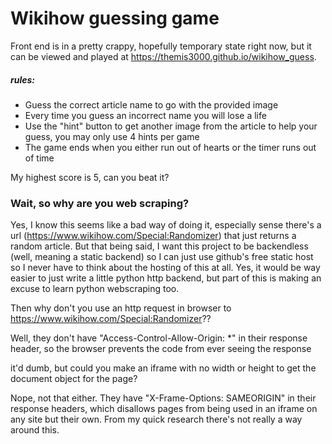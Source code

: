 # Wikihow guessing game
Front end is in a pretty crappy, hopefully temporary state right now, but it can be viewed and played at
https://themis3000.github.io/wikihow_guess.

##### rules:
* Guess the correct article name to go with the provided image
* Every time you guess an incorrect name you will lose a life
* Use the "hint" button to get another image from the article to help your guess, you may only use 4 hints per game
* The game ends when you either run out of hearts or the timer runs out of time

My highest score is 5, can you beat it?

### Wait, so why are you web scraping?
Yes, I know this seems like a bad way of doing it, especially sense there's a url (https://www.wikihow.com/Special:Randomizer)
that just returns a random article. But that being said, I want this project to be backendless (well, meaning a static backend)
so I can just use github's free static host so I never have to think about the hosting of this at all. Yes, it would
be way easier to just write a little python http backend, but part of this is making an excuse to learn python webscraping
too.

Then why don't you use an http request in browser to https://www.wikihow.com/Special:Randomizer??

Well, they don't have "Access-Control-Allow-Origin: *" in their response header, so the browser prevents the
code from ever seeing the response

it'd dumb, but could you make an iframe with no width or height to get the document object for the page?

Nope, not that either. They have "X-Frame-Options: SAMEORIGIN" in their response headers, which disallows pages from
being used in an iframe on any site but their own. From my quick research there's not really a way around this.